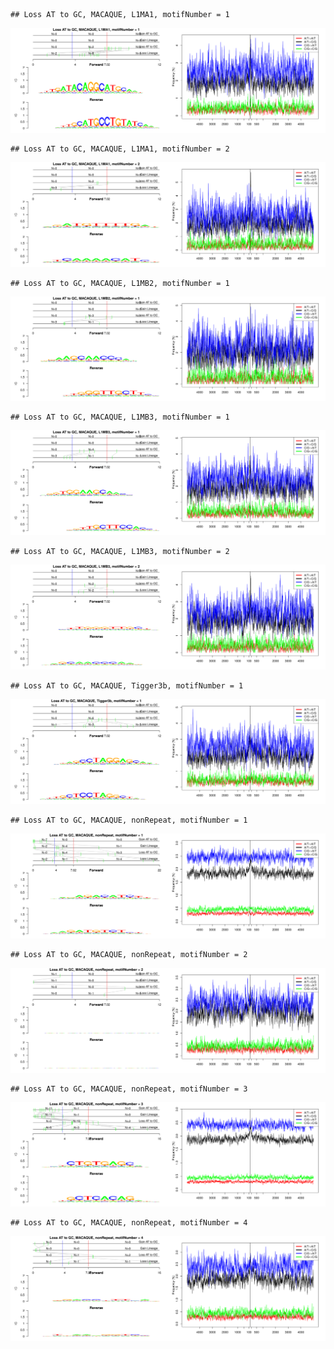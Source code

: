 

```
## Loss AT to GC, MACAQUE, L1MA1, motifNumber = 1
```

![plot of chunk motifPValues](figure/motifPValues-1.png)

```
## Loss AT to GC, MACAQUE, L1MA1, motifNumber = 2
```

![plot of chunk motifPValues](figure/motifPValues-2.png)

```
## Loss AT to GC, MACAQUE, L1MB2, motifNumber = 1
```

![plot of chunk motifPValues](figure/motifPValues-3.png)

```
## Loss AT to GC, MACAQUE, L1MB3, motifNumber = 1
```

![plot of chunk motifPValues](figure/motifPValues-4.png)

```
## Loss AT to GC, MACAQUE, L1MB3, motifNumber = 2
```

![plot of chunk motifPValues](figure/motifPValues-5.png)

```
## Loss AT to GC, MACAQUE, Tigger3b, motifNumber = 1
```

![plot of chunk motifPValues](figure/motifPValues-6.png)

```
## Loss AT to GC, MACAQUE, nonRepeat, motifNumber = 1
```

![plot of chunk motifPValues](figure/motifPValues-7.png)

```
## Loss AT to GC, MACAQUE, nonRepeat, motifNumber = 2
```

![plot of chunk motifPValues](figure/motifPValues-8.png)

```
## Loss AT to GC, MACAQUE, nonRepeat, motifNumber = 3
```

![plot of chunk motifPValues](figure/motifPValues-9.png)

```
## Loss AT to GC, MACAQUE, nonRepeat, motifNumber = 4
```

![plot of chunk motifPValues](figure/motifPValues-10.png)
  
